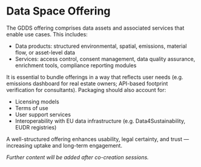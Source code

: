 # Data Space Offering

The GDDS offering comprises data assets and associated services that enable use cases. This includes:
- Data products: structured environmental, spatial, emissions, material flow, or asset-level data
- Services: access control, consent management, data quality assurance, enrichment tools, compliance reporting modules

It is essential to bundle offerings in a way that reflects user needs (e.g. emissions dashboard for real estate owners; API-based footprint verification for consultants). Packaging should also account for:
- Licensing models
- Terms of use
- User support services
- Interoperability with EU data infrastructure (e.g. Data4Sustainability, EUDR registries)

A well-structured offering enhances usability, legal certainty, and trust — increasing uptake and long-term engagement.

*Further content will be added after co-creation sessions.* 

